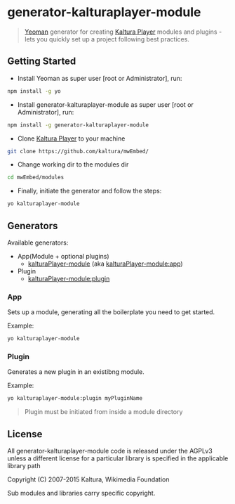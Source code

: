 # generator-kalturaplayer-module

> [Yeoman](http://yeoman.io) generator for creating [Kaltura Player](https://github.com/kaltura/mwEmbed/) modules and plugins - lets you quickly set up a project following best practices.


## Getting Started

* Install Yeoman as super user [root or Administrator], run:

```bash
npm install -g yo
```
* Install generator-kalturaplayer-module as super user [root or Administrator], run:

```bash
npm install -g generator-kalturaplayer-module
```
* Clone [Kaltura Player](https://github.com/kaltura/mwEmbed/) to your machine

```bash
git clone https://github.com/kaltura/mwEmbed/
```

* Change working dir to the modules dir

```bash
cd mwEmbed/modules
```

* Finally, initiate the generator and follow the steps:

```bash
yo kalturaplayer-module
```

## Generators

Available generators:

* App(Module + optional plugins)
    - [kalturaPlayer-module](#app) (aka [kalturaPlayer-module:app](#app))
* Plugin
    - [kalturaPlayer-module:plugin](#plugin)

### App
Sets up a module, generating all the boilerplate you need to get started.

Example:
```bash
yo kalturaplayer-module
```

### Plugin
Generates a new plugin in an existibng module.

Example:
```bash
yo kalturaplayer-module:plugin myPluginName
```
>Plugin must be initiated from inside a module directory

## License

All generator-kalturaplayer-module code is released under the AGPLv3 unless a different license for a particular library is specified in the applicable library path

Copyright (C) 2007-2015 Kaltura, Wikimedia Foundation

Sub modules and libraries carry specific copyright.
